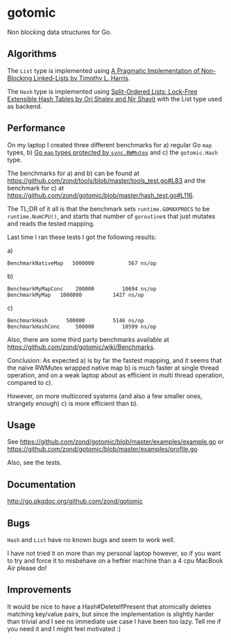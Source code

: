 # gotomic

Non blocking data structures for Go.

## Algorithms

The `List` type is implemented using [A Pragmatic Implementation of Non-Blocking Linked-Lists by Timothy L. Harris](http://www.timharris.co.uk/papers/2001-disc.pdf).

The `Hash` type is implemented using [Split-Ordered Lists: Lock-Free Extensible Hash Tables by Ori Shalev and Nir Shavit](http://www.cs.ucf.edu/~dcm/Teaching/COT4810-Spring2011/Literature/SplitOrderedLists.pdf) with the List type used as backend.

## Performance

On my laptop I created three different benchmarks for a) regular Go `map` types, b) [Go `map` types protected by `sync.RWMutex`](https://github.com/zond/tools/blob/master/tools.go#L142) and c) the `gotomic.Hash` type.

The benchmarks for a) and b) can be found at https://github.com/zond/tools/blob/master/tools_test.go#L83 and the benchmark for c) at https://github.com/zond/gotomic/blob/master/hash_test.go#L116.

The TL;DR of it all is that the benchmark sets `runtime.GOMAXPROCS` to be `runtime.NumCPU()`, and starts that number of `goroutine`s that just mutates and reads the tested mapping.

Last time I ran these tests I got the following results:

a)

    BenchmarkNativeMap	 5000000	       567 ns/op

b)

    BenchmarkMyMapConc	  200000	     10694 ns/op
    BenchmarkMyMap	 1000000	      1427 ns/op

c)

    BenchmarkHash      500000	      5146 ns/op
    BenchmarkHashConc	  500000	     10599 ns/op

Also, there are some third party benchmarks available at https://github.com/zond/gotomic/wiki/Benchmarks.

Conclusion: As expected a) is by far the fastest mapping, and it seems that the naive RWMutex wrapped native map b) is much faster at single thread operation, and on a weak laptop about as efficient in multi thread operation, compared to c).

However, on more multicored systems (and also a few smaller ones, strangely enough) c) is more efficient than b).

## Usage

See https://github.com/zond/gotomic/blob/master/examples/example.go or https://github.com/zond/gotomic/blob/master/examples/profile.go

Also, see the tests.

## Documentation

http://go.pkgdoc.org/github.com/zond/gotomic

## Bugs

`Hash` and `List` have no known bugs and seem to work well.

I have not tried it on more than my personal laptop however, so if you want to try and force it to misbehave on a heftier machine than a 4 cpu MacBook Air please do!

## Improvements

It would be nice to have a Hash#DeleteIfPresent that atomically deletes matching key/value pairs, but since the implementation is slightly harder than trivial and I see no immediate use case I have been too lazy. Tell me if you need it and I might feel motivated :)
